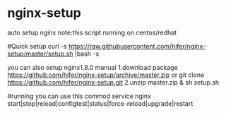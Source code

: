 # nginx-setup
auto setup nginx
note:this script running on centos/redhat 

#Quick setup
curl -s https://raw.githubusercontent.com/hifer/nginx-setup/master/setup.sh |bash -s

you can also setup nginx1.8.0 manual
1.download package https://github.com/hifer/nginx-setup/archive/master.zip or git clone https://github.com/hifer/nginx-setup.git
2.unzip master.zip & sh setup.sh

#running
you can use this commod
service nginx start|stop|reload|configtest|status|force-reload|upgrade|restart
